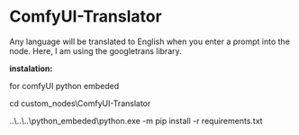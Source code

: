 # ComfyUI-Translator
Any language will be translated to English when you enter a prompt into the node. Here, I am using the googletrans library.

<b>instalation:</b>
<p>
for comfyUI python embeded
<p>
cd custom_nodes\ComfyUI-Translator
<p>
..\..\..\python_embeded\python.exe -m pip install -r requirements.txt
